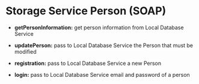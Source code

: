 # Storage Service Person (SOAP)

*	**getPersonInformation:** get person information from Local Database Service

*	**updatePerson:** pass to Local Database Service the Person that must be modified

*	**registration:** pass to Local Database Service a new Person

*	**login:** pass to Local Database Service email and password of a person
